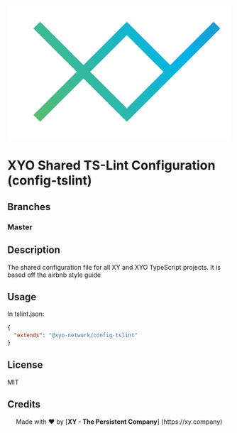 ![Logo](xylogo.png)

# XYO Shared TS-Lint Configuration (config-tslint)

## Branches

### Master

## Description

The shared configuration file for all XY and XYO TypeScript projects. It is based off the airbnb style guide

## Usage

In tslint.json:

```json
{
  "extends": "@xyo-network/config-tslint"
}
```

## License

MIT

## Credits

<p align="center">Made with  ❤️  by [<b>XY - The Persistent Company</b>] (https://xy.company)</p>
